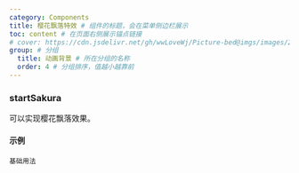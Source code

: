 ```yaml
---
category: Components
title: 樱花飘落特效 # 组件的标题，会在菜单侧边栏展示
toc: content # 在页面右侧展示锚点链接
# cover: https://cdn.jsdelivr.net/gh/wwLoveWj/Picture-bed@imgs/images/202409292054745.png
group: # 分组
  title: 动画背景 # 所在分组的名称
  order: 4 # 分组排序，值越小越靠前
---
```


### startSakura

可以实现樱花飘落效果。

#### 示例

<!-- 可以通过code加载示例代码，dumi会帮我们做解析 -->

<code src="./__demo__/base.tsx">基础用法</code>

